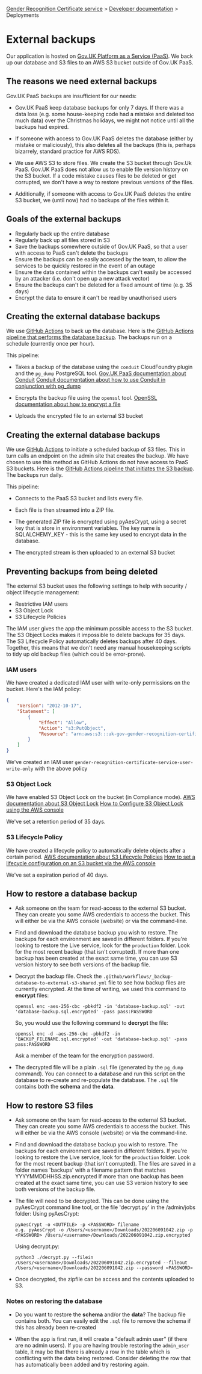 
[Gender Recognition Certificate service](../README.md) >
[Developer documentation](README.md) >
Deployments

# External backups
Our application is hosted on [Gov.UK Platform as a Service (PaaS)](https://www.cloud.service.gov.uk/).
We back up our database and S3 files to an AWS S3 bucket outside of Gov.UK PaaS.

## The reasons we need external backups
Gov.UK PaaS backups are insufficient for our needs:
* Gov.UK PaaS keep database backups for only 7 days.
  If there was a data loss (e.g. some house-keeping code had a mistake and deleted too much data)
  over the Christmas holidays, we might not notice until all the backups had expired.

* If someone with access to Gov.UK PaaS deletes the database (either by mistake or maliciously),
  this also deletes all the backups (this is, perhaps bizarrely, standard practice for AWS RDS).

* We use AWS S3 to store files.
  We create the S3 bucket through Gov.Uk PaaS.
  Gov.UK PaaS does not allow us to enable file version history on the S3 bucket.
  If a code mistake causes files to be deleted or get corrupted, we don't have a way to restore previous versions of the files.

* Additionally, if someone with access to Gov.UK PaaS deletes the entire S3 bucket, we (until now) had no backups of the files within it.

## Goals of the external backups
* Regularly back up the entire database
* Regularly back up all files stored in S3
* Save the backups somewhere outside of Gov.UK PaaS, so that a user with access to PaaS can't delete the backups
* Ensure the backups can be easily accessed by the team, to allow the services to be quickly restored in the event of an outage
* Ensure the data contained within the backups can't easily be accessed by an attacker (i.e. don't open up a new attack vector)
* Ensure the backups can't be deleted for a fixed amount of time (e.g. 35 days)
* Encrypt the data to ensure it can't be read by unauthorised users

## Creating the external database backups
We use [GitHub Actions](https://docs.github.com/en/actions) to back up the database.
Here is the [GitHub Actions pipeline that performs the database backup](https://github.com/cabinetoffice/grc-app/actions/workflows/backup-database-to-external-s3.yml).
The backups run on a schedule (currently once per hour).

This pipeline:
* Takes a backup of the database using the `conduit` CloudFoundry plugin and the `pg_dump` PostgreSQL tool.
  [Gov.UK PaaS documentation about Conduit](https://docs.cloud.service.gov.uk/guidance.html#using-the-conduit-plugin)
  [Conduit documentation about how to use Conduit in conjunction with pg_dump](https://github.com/alphagov/paas-cf-conduit/blob/master/README.md#postgres)

* Encrypts the backup file using the `openssl` tool.
  [OpenSSL documentation about how to encrypt a file](https://wiki.openssl.org/index.php/Enc)

* Uploads the encrypted file to an external S3 bucket

## Creating the external database backups
We use [GitHub Actions](https://docs.github.com/en/actions) to initiate a scheduled backup of S3 files. This in turn calls an endpoint on the admin site that creates the backup. We have chosen to use this method as GitHub Actions do not have access to PaaS S3 buckets.
Here is the [GitHub Actions pipeline that initiates the S3 backup](https://github.com/cabinetoffice/grc-app/actions/workflows/grc-daily-jobs.yml).
The backups run daily.

This pipeline:
* Connects to the PaaS S3 bucket and lists every file.

* Each file is then streamed into a ZIP file.

* The generated ZIP file is encrypted using pyAesCrypt, using a secret key that is store in environment variables.
  The key name is SQLALCHEMY_KEY - this is the same key used to encrypt data in the database.

* The encrypted stream is then uploaded to an external S3 bucket

## Preventing backups from being deleted
The external S3 bucket uses the following settings to help with security / object lifecycle management:
* Restrictive IAM users
* S3 Object Lock
* S3 Lifecycle Policies

The IAM user gives the app the minimum possible access to the S3 bucket.
The S3 Object Locks makes it impossible to delete backups for 35 days.
The S3 Lifecycle Policy automatically deletes backups after 40 days.
Together, this means that we don't need any manual housekeeping scripts to tidy up old backup files (which could be error-prone).

### IAM users
We have created a dedicated IAM user with write-only permissions on the bucket.
Here's the IAM policy:
```JSON
{
    "Version": "2012-10-17",
    "Statement": [
        {
            "Effect": "Allow",
            "Action": "s3:PutObject",
            "Resource": "arn:aws:s3:::uk-gov-gender-recognition-certificate-service-backups/*"
        }
    ]
}
```

We've created an IAM user `gender-recognition-certificate-service-user-write-only` with the above policy

### S3 Object Lock
We have enabled S3 Object Lock on the bucket (in Compliance mode).
[AWS documentation about S3 Object Lock](https://docs.aws.amazon.com/AmazonS3/latest/userguide/object-lock-overview.html)
[How to Configure S3 Object Lock using the AWS console](https://docs.aws.amazon.com/AmazonS3/latest/userguide/object-lock-console.html)

We've set a retention period of 35 days.

### S3 Lifecycle Policy
We have created a lifecycle policy to automatically delete objects after a certain period.
[AWS documentation about S3 Lifecycle Policies](https://docs.aws.amazon.com/AmazonS3/latest/userguide/lifecycle-expire-general-considerations.html)
[How to set a lifecycle configuration on an S3 bucket via the AWS console](https://docs.aws.amazon.com/AmazonS3/latest/userguide/how-to-set-lifecycle-configuration-intro.html)

We've set a expiration period of 40 days.


## How to restore a database backup
* Ask someone on the team for read-access to the external S3 bucket.
  They can create you some AWS credentials to access the bucket.
  This will either be via the AWS console (website) or via the command-line.

* Find and download the database backup you wish to restore.
  The backups for each environment are saved in different folders.
  If you're looking to restore the Live service, look for the `production` folder.
  Look for the most recent backup (that isn't corrupted).
  If more than one backup has been created at the exact same time, you can use S3 version history to see both versions of the backup file.

* Decrypt the backup file.
  Check the `.github/workflows/_backup-database-to-external-s3-shared.yml` file to see how backup files are currently encrypted.
  At the time of writing, we used this command to **encrypt** files:
  ```shell
  openssl enc -aes-256-cbc -pbkdf2 -in 'database-backup.sql' -out 'database-backup.sql.encrypted' -pass pass:PASSWORD
  ```
  So, you would use the following command to **decrypt** the file:
  ```shell
  openssl enc -d -aes-256-cbc -pbkdf2 -in 'BACKUP_FILENAME.sql.encrypted' -out 'database-backup.sql' -pass pass:PASSWORD
  ```
  Ask a member of the team for the encryption password.

* The decrypted file will be a plain `.sql` file (generated by the `pg_dump` command).
  You can connect to a database and run this script on the database to re-create and re-populate the database.
  The `.sql` file contains both the **schema** and the **data**.

## How to restore S3 files
* Ask someone on the team for read-access to the external S3 bucket.
  They can create you some AWS credentials to access the bucket.
  This will either be via the AWS console (website) or via the command-line.

* Find and download the database backup you wish to restore.
  The backups for each environment are saved in different folders.
  If you're looking to restore the Live service, look for the `production` folder.
  Look for the most recent backup (that isn't corrupted). The files are saved in a folder names 'backups' with a filename pattern that matches YYYYMMDDHHSS.zip.encrypted
  If more than one backup has been created at the exact same time, you can use S3 version history to see both versions of the backup file.

* The file will need to be decrypted. This can be done using the pyAesCrypt command line tool, or the file 'decrypt.py' in the /admin/jobs folder:
  Using pyAesCrypt:
  ```
  pyAesCrypt -o <OUTFILE> -p <PASSWORD> filename
  e.g. pyAesCrypt -o /Users/<username>/Downloads/202206091042.zip -p <PASSWORD> /Users/<username>/Downloads/202206091042.zip.encrypted
  ```
  Using decrypt.py:
  ```
  python3 ./decrypt.py --filein /Users/<username>/Downloads/202206091042.zip.encrypted --fileout /Users/<username>/Downloads/202206091042.zip --password <PASSWORD>
  ```

* Once decrypted, the zipfile can be access and the contents uploaded to S3.

### Notes on restoring the database
* Do you want to restore the **schema** and/or the **data**?
  The backup file contains both.
  You can easily edit the `.sql` file to remove the schema if this has already been re-created

* When the app is first run, it will create a "default admin user" (if there are no admin users).
  If you are having trouble restoring the `admin_user` table, it may be that there is already a row in the table
  which is conflicting with the data being restored. Consider deleting the row that has automatically been added
  and try restoring again.
